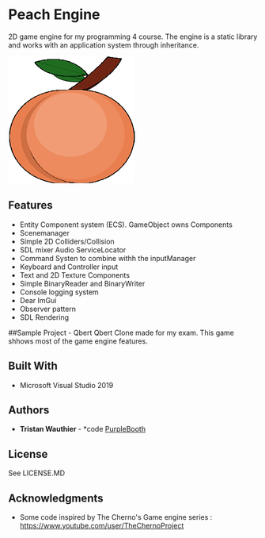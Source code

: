 # Peach Engine
2D game engine for my programming 4 course. 
The engine is a static library and works with an application system through inheritance.

![](Engine/Sandbox/Resources/Images/Engine_icon.png)

## Features
- Entity Component system (ECS). GameObject owns Components
- Scenemanager
- Simple 2D Colliders/Collision
- SDL mixer Audio ServiceLocator
- Command Systen to combine withh the inputManager
- Keyboard and Controller input
- Text and 2D Texture Components
- Simple BinaryReader and BinaryWriter
- Console logging system
- Dear ImGui
- Observer pattern
- SDL Rendering

##Sample Project - Qbert
Qbert Clone made for my exam. This game shhows most of the game engine features.


## Built With
  - Microsoft Visual Studio 2019

## Authors
 - **Tristan Wauthier** - *code
    [PurpleBooth](https://github.com/PurpleBooth)

## License
See LICENSE.MD

## Acknowledgments
  - Some code inspired by The Cherno's Game engine series : https://www.youtube.com/user/TheChernoProject

